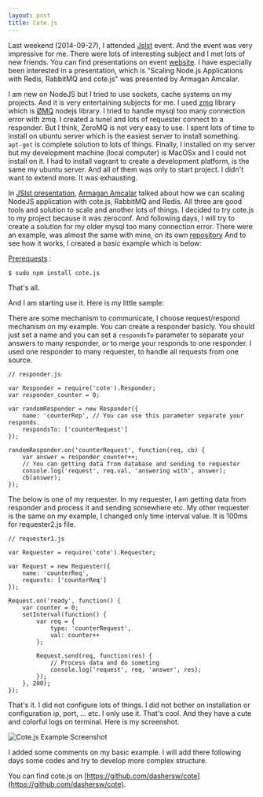 ```yaml
---
layout: post
title: Cote.js
---
```


Last weekend (2014-09-27), I attended [JsIst](http://jsist.org/) event. And the
event was very impressive for me. There were lots of interesting subject and I met
lots of new friends. You can find presentations on event
[website](http://jsist.org/). I have especially been interested in a
presentation, which is "Scaling Node.js Applications with Redis, RabbitMQ and
cote.js" was presented by Armagan Amcalar.

I am new on NodeJS but I tried to use sockets, cache systems on my projects.
And it is very entertaining subjects for me. I used
[zmq](https://www.npmjs.org/package/zmq) library which is
[ØMQ](http://zeromq.org/) nodejs library. I tried to handle mysql too many
connection error with zmq. I created a tunel and lots of requester connect to a
responder. But I think, ZeroMQ is not very easy to use. I spent lots of time to
install on ubuntu server which is the easiest server to install something.
`apt-get` is complete solution to lots of things. Finally, I installed on my
server but my development machine (local computer) is MacOSx and I could not
install on it. I had to install vagrant to create a development platform, is 
the same my ubuntu server. And all of them was only to start project. I didn't 
want to extend more. It was exhausting.

In [JSIst presentation](https://github.com/dashersw/node-scale),
[Armagan Amcalar](https://github.com/dashersw/) talked about how we can scaling 
NodeJS application with cote.js, RabbitMQ and Redis. All three are good tools 
and solution to scale and another lots of things. I decided to try cote.js to my
project because it was zeroconf. And following days, I will try to create a 
solution for my older mysql too many connection error. There were an example, 
was almost the same with mine, on its own 
[repository](https://github.com/dashersw/cote#requester) And to see how it works,
I created a basic example which is below:

[Prerequests](https://github.com/dashersw/cote#installing) :

    $ sudo npm install cote.js

That's all.

And I am starting use it. Here is my little sample:

There are some mechanism to communicate, I choose request/respond mechanism on
my example. You can create a responder basicly. You should just set a name and
you can set a `respondsTo` parameter to separate your answers to many responder,
or to merge your responds to one responder. I used one responder to many 
requester, to handle all requests from one source.

    // responder.js

    var Responder = require('cote').Responder;
    var responder_counter = 0;

    var randomResponder = new Responder({
        name: 'counterRep', // You can use this parameter separate your responds.
        respondsTo: ['counterRequest']
    });

    randomResponder.on('counterRequest', function(req, cb) {
        var answer = responder_counter++;
        // You can getting data from database and sending to requester
        console.log('request', req.val, 'answering with', answer);
        cb(answer);
    });

The below is one of my requester. In my requester, I am getting data from
responder and process it and sending somewhere etc. My other requester is the
same on my example, I changed only time interval value. It is 100ms for
requester2.js file.

    // requester1.js

    var Requester = require('cote').Requester;

    var Request = new Requester({
        name: 'counterReq',
        requests: ['counterReq']
    });

    Request.on('ready', function() {
        var counter = 0;
        setInterval(function() {
            var req = {
                type: 'counterRequest',
                val: counter++
            };

            Request.send(req, function(res) {
                // Process data and do someting
                console.log('request', req, 'answer', res);
            });
        }, 200);
    });

That's it. I did not configure lots of things. I did not bother on installation
or configuration ip, port, ... etc. I only use it. That's cool. And they have a
cute and colorful logs on terminal. Here is my screenshot.

![Cote.js Example Screenshot](http://kulekci.net/public/images/cote-js-1.png)

I added some comments on my basic example. I will add there following days
some codes and try to develop more complex structure.

You can find cote.js on
[https://github.com/dashersw/cote](https://github.com/dashersw/cote).
